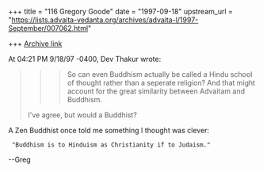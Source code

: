 +++
title = "116 Gregory Goode"
date = "1997-09-18"
upstream_url = "https://lists.advaita-vedanta.org/archives/advaita-l/1997-September/007062.html"

+++
[Archive link](https://lists.advaita-vedanta.org/archives/advaita-l/1997-September/007062.html)

At 04:21 PM 9/18/97 -0400, Dev Thakur wrote:
>>>So can even Buddhism actually be called a Hindu school of thought rather
>than a seperate
>>>religion? And that might account for the great similarity between
>>>Advaitam and Buddhism.
>
>I've agree, but would a Buddhist?


A Zen Buddhist once told me something I thought was clever:

     "Buddhism is to Hinduism as Christianity if to Judaism."

--Greg

